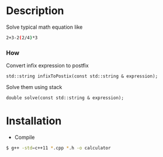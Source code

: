 # Description

Solve typical math equation like

```sh
2+3-2(2/4)*3
```

### How

Convert infix expression to postfix

```cp
std::string infixToPostix(const std::string & expression);
```

Solve them using stack

```cp
double solve(const std::string & expression);
```

# Installation

- Compile

```sh
$ g++ -std=c++11 *.cpp *.h -o calculator
```


